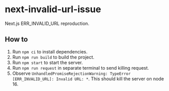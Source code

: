 # next-invalid-url-issue

Next.js ERR_INVALID_URL reproduction.

## How to

1. Run `npm ci` to install dependencies.
2. Run `npm run build` to build the project.
3. Run `npm start` to start the server.
4. Run `npm run request` in separate terminal to send killing request.
5. Observe `UnhandledPromiseRejectionWarning: TypeError [ERR_INVALID_URL]: Invalid URL: *`.
   This should kill the server on node 16.
